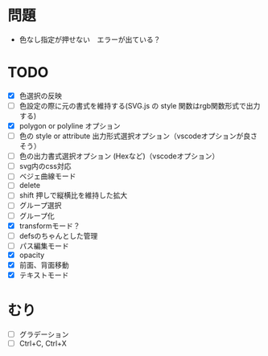 # 問題
- 色なし指定が押せない　エラーが出ている？

# TODO
- [x] 色選択の反映
- [ ] 色設定の際に元の書式を維持する(SVG.js の style 関数はrgb関数形式で出力する)
- [x] polygon or polyline オプション
- [ ] 色の style or attribute 出力形式選択オプション（vscodeオプションが良さそう）
- [ ] 色の出力書式選択オプション (Hexなど)（vscodeオプション）
- [ ] svg内のcss対応
- [ ] ベジェ曲線モード
- [ ] delete
- [ ] shift 押しで縦横比を維持した拡大
- [ ] グループ選択
- [ ] グループ化
- [x] transformモード？
- [ ] defsのちゃんとした管理
- [ ] パス編集モード
- [x] opacity
- [x] 前面、背面移動
- [x] テキストモード

# むり
- [ ] グラデーション
- [ ] Ctrl+C, Ctrl+X